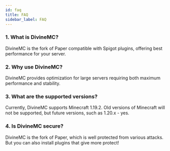 ```yaml
---
id: faq
title: FAQ
sidebar_label: FAQ
---
```


### 1. What is DivineMC?

DivineMC is the fork of Paper compatible with Spigot plugins, offering best performance for your server.

### 2. Why use DivineMC?

DivineMC provides optimization for large servers requiring both maximum performance and stability.

### 3. What are the supported versions?

Currently, DivineMC supports Minecraft 1.19.2. Old versions of Minecraft will not be supported, but future versions, such as 1.20.x - yes.

### 4. Is DivineMC secure?

DivineMC is the fork of Paper, which is well protected from various attacks. But you can also install plugins that give more protect!
